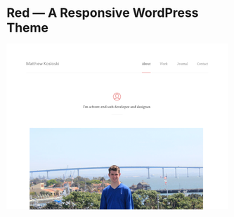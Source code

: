 # Red — A Responsive WordPress Theme

![](https://github.com/MatthewKosloski/red/blob/master/screenshot.png?raw=true)
